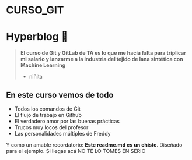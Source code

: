 # CURSO_GIT
# Hyperblog 💚

>  **El curso de Git y GitLab de TA es lo que me hacía falta para triplicar mi salario y lanzarme a la industria del tejido de lana sintética con Machine Learning**
> - niñita

## En este curso vemos de todo
* Todos los comandos de Git
* El flujo de trabajo en Github
* El verdadero amor por las buenas prácticas
* Trucos muy locos del profesor
* Las personalidades múltiples de Freddy

Y como un amable recordatorio: **Este readme.md es un chiste**.  Diseñado para el ejemplo. Si llegas acá NO TE LO TOMES EN SERIO
